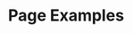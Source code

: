 ---
layout: "redirect"
redirect: "/docs/page-examples/card-view-template.html"
title: "Page Examples"
---